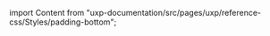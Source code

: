 
import Content from "uxp-documentation/src/pages/uxp/reference-css/Styles/padding-bottom";

<Content query="product=xd"/>
